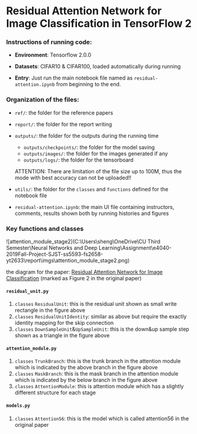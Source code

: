 # Residual Attention Network for Image Classification in TensorFlow 2
### Instructions of running code:

- **Environment**: Tensorflow 2.0.0

- **Datasets**: CIFAR10 & CIFAR100, loaded automatically during running

- **Entry**: Just run the main notebook file named as `residual-attention.ipynb` from beginning to the end. 

### Organization of the files:

- `ref/`: the folder for the reference papers
- `report/`: the folder for the report writing
- `outputs/`: the folder for the outputs during the running time
  
  - `outputs/checkpoints/`: the folder for the model saving
  - `outputs/images/`: the folder for the images generated if any
  - `outputs/logs/`: the folder for the tensorboard
  
  ATTENTION: There are limitation of the file size up to 100M, thus the mode with best accuracy can not be uploaded!!
- `utils/`: the folder for the $\texttt{classes}$ and $\texttt{functions}$ defined for the notebook file
- `residual-attention.ipynb`: the main UI file containing instructors, comments, results shown both by running histories and figures 

### Key functions and classes

![attention_module_stage2](C:\Users\sheng\OneDrive\CU Third Semester\Neural Networks and Deep Learning\Assignment\e4040-2019Fall-Project-SJST-ss5593-fs2658-yt2633\report\imgs\attention_module_stage2.png)

the diagram for the paper: [Residual Attention Network for Image Classification](https://arxiv.org/abs/1704.06904) (marked as Figure 2 in the original paper)

#### `residual_unit.py`

1. $\texttt{classes}$ `ResidualUnit`: this is the residual unit shown as small write rectangle in the figure above
2. $\texttt{classes}$ `ResidualUnitIdentity`: similar as above but require the exactly identity mapping for the skip connection
3. $\texttt{classes}$ `DownSampleUnit`&`UpSampleUnit`: this is the down&up sample step shown as a triangle in the figure above

#### `attention_module.py`

1. $\texttt{classes}$ `TrunkBranch`: this is the trunk branch in the attention module which is indicated by the above branch in the figure above
2. $\texttt{classes}$ `MaskBranch`: this is the mask branch in the attention module which is indicated by the below branch in the figure above
3. $\texttt{classes}$ `AttentionModule`: this is attention module which has a slightly different structure for each stage

#### `models.py`

1. $\texttt{classes}$ `Attention56`: this is the model which is called attention56 in the original paper 


